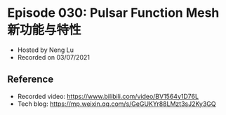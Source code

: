 # Episode 030: Pulsar Function Mesh 新功能与特性

- Hosted by Neng Lu
- Recorded on 03/07/2021

## Reference 

- Recorded video: https://www.bilibili.com/video/BV1564y1D76L
- Tech blog: https://mp.weixin.qq.com/s/GeGUKYr88LMzt3sJ2Ky3GQ
